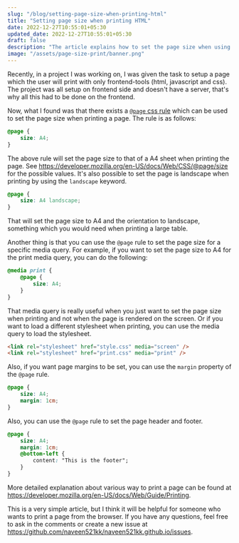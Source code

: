 ```yaml
---
slug: "/blog/setting-page-size-when-printing-html"
title: "Setting page size when printing HTML"
date: 2022-12-27T10:55:01+05:30
updated_date: 2022-12-27T10:55:01+05:30
draft: false
description: "The article explains how to set the page size when using the print from html page method."
image: "/assets/page-size-print/banner.png"
---
```


Recently, in a project I was working on, I was given the task to setup a page which the user
will print with only frontend-tools (html, javascript and css). The project was all setup on
frontend side and doesn't have a server, that's why all this had to be done on the frontend.

Now, what I found was that there exists a [`@page` css rule](https://developer.mozilla.org/en-US/docs/Web/CSS/@page) which can be used to set the page size
when printing a page. The rule is as follows:

```css
@page {
    size: A4;
}
```

The above rule will set the page size to that of a A4 sheet when printing the page. See https://developer.mozilla.org/en-US/docs/Web/CSS/@page/size
for the possible values. It's also possible to set the page is landscape when printing by using
the `landscape` keyword.

```css
@page {
    size: A4 landscape;
}
```

That will set the page size to A4 and the orientation to landscape, something which you would need when printing a large table.

Another thing is that you can use the `@page` rule to set the page size for a specific media query. For example, if you want to set the page size to A4 for the print media query, you can do the following:

```css
@media print {
    @page {
        size: A4;
    }
}
```

That media query is really useful when you just want to set the page size when printing and not when the page is rendered on the screen. Or if you want to load a different stylesheet when printing, you can use the media query to load the stylesheet.

```html
<link rel="stylesheet" href="style.css" media="screen" />
<link rel="stylesheet" href="print.css" media="print" />
```

Also, if you want page margins to be set, you can use the `margin` property of the `@page` rule.

```css
@page {
    size: A4;
    margin: 1cm;
}
```

Also, you can use the `@page` rule to set the page header and footer.

```css
@page {
    size: A4;
    margin: 1cm;
    @bottom-left {
        content: "This is the footer";
    }
}
```

More detailed explanation about various way to print a page can be found at https://developer.mozilla.org/en-US/docs/Web/Guide/Printing.

This is a very simple article, but I think it will be helpful for someone who wants to print a page from the browser. If you have any questions, feel free to ask in the comments or create a new issue at https://github.com/naveen521kk/naveen521kk.github.io/issues.
